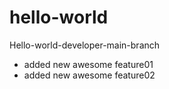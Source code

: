 # hello-world

Hello-world-developer-main-branch
- added new awesome feature01
- added new awesome feature02

